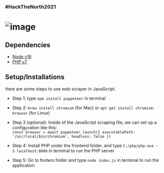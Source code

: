 ### #HackTheNorth2021 ###
# ![image](https://user-images.githubusercontent.com/53034685/133922856-c6789bae-af58-4807-bdc1-fb212abbef2a.png)

## Dependencies
* [Node v16](https://nodejs.org/)
* [PHP v7](https://www.php.net/)

## Setup/Installations
Here are some steps to use web scraper in JavaScript.

* Step 1: type ```npm install puppeteer``` in terminal

* Step 2: ```brew install chromium``` (for Mac)
or ```apt-get install chromium-browser``` (for Linux)

* Step 3 (optional): Inside of the JavaScript scraping file, we can set up a configuration like this:
\
``const browser = await puppeteer.launch({
        executablePath: '/usr/local/bin/chromium',
        headless: false
    })
``  
* Step 4: Install PHP under the frontend folder, and type ``C:/php/php.exe -S localhost:8080`` in terminal to run the PHP server
* Step 5: Go to footers folder and type ``node index.js`` in terminal to run the application
